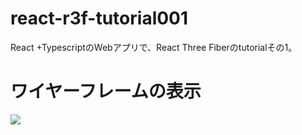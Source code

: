 # react-r3f-tutorial001
React +TypescriptのWebアプリで、React Three Fiberのtutorialその1。

# ワイヤーフレームの表示
![](https://storage.googleapis.com/zenn-user-upload/2f469cd9b41d-20231220.png)
